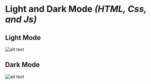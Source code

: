 # Light and Dark Mode _(HTML, Css, and Js)_

## Light Mode
![alt text](https://github.com/AkashKobal/web-development/blob/main/9.%20Dark%20Mode/output%20lightmode.png)

## Dark Mode
![alt text](https://github.com/AkashKobal/web-development/blob/main/9.%20Dark%20Mode/output%20darkmode.png)
